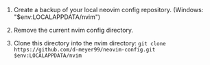 1. Create a backup of your local neovim config repository.
	(Windows: "$env:LOCALAPPDATA/nvim")

2. Remove the current nvim config directory.

3. Clone this directory into the nvim directory:
	`git clone https://github.com/d-meyer99/neovim-config.git $env:LOCALAPPDATA/nvim`
